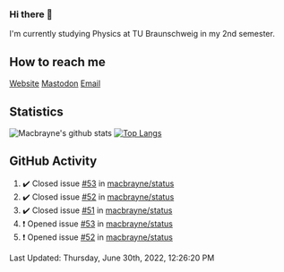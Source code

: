 ### Hi there 👋
I'm currently studying Physics at TU Braunschweig in my 2nd semester.

## How to reach me
[Website](https://macbrayne.de)
[Mastodon](https://norden.social/@florentin)
[Email](mailto:hello@macbrayne.de)

## Statistics
![Macbrayne's github stats](https://github-readme-stats.vercel.app/api?username=macbrayne&count_private=true&show_icons=true&hide_rank=true&custom_title=macbrayne's%20GitHub%20Stats)
[![Top Langs](https://github-readme-stats.vercel.app/api/top-langs/?username=macbrayne&exclude_repo=liftron&layout=compact)](https://github.com/anuraghazra/github-readme-stats)
## GitHub Activity

<!--RECENT_ACTIVITY:start-->
1. ✔️ Closed issue [#53](https://github.com/macbrayne/status/issues/53) in [macbrayne/status](https://github.com/macbrayne/status)
2. ✔️ Closed issue [#52](https://github.com/macbrayne/status/issues/52) in [macbrayne/status](https://github.com/macbrayne/status)
3. ✔️ Closed issue [#51](https://github.com/macbrayne/status/issues/51) in [macbrayne/status](https://github.com/macbrayne/status)
4. ❗️ Opened issue [#53](https://github.com/macbrayne/status/issues/53) in [macbrayne/status](https://github.com/macbrayne/status)
5. ❗️ Opened issue [#52](https://github.com/macbrayne/status/issues/52) in [macbrayne/status](https://github.com/macbrayne/status)
<!--RECENT_ACTIVITY:end-->

<!--RECENT_ACTIVITY:last_update-->
Last Updated: Thursday, June 30th, 2022, 12:26:20 PM
<!--RECENT_ACTIVITY:last_update_end-->


<!--
**macbrayne/macbrayne** is a ✨ _special_ ✨ repository because its `README.md` (this file) appears on your GitHub profile.

Here are some ideas to get you started:

- 🔭 I’m currently working on ...
- 🌱 I’m currently learning ...
- 👯 I’m looking to collaborate on ...
- 🤔 I’m looking for help with ...
- 💬 Ask me about ...
- 📫 How to reach me: ...
- 😄 Pronouns: ...
- ⚡ Fun fact: ...
-->
